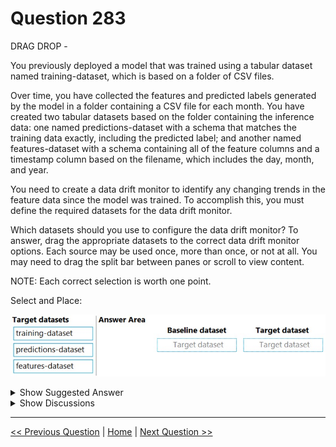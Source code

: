 # Question 283

DRAG DROP -

You previously deployed a model that was trained using a tabular dataset named training-dataset, which is based on a folder of CSV files.

Over time, you have collected the features and predicted labels generated by the model in a folder containing a CSV file for each month. You have created two tabular datasets based on the folder containing the inference data: one named predictions-dataset with a schema that matches the training data exactly, including the predicted label; and another named features-dataset with a schema containing all of the feature columns and a timestamp column based on the filename, which includes the day, month, and year.

You need to create a data drift monitor to identify any changing trends in the feature data since the model was trained. To accomplish this, you must define the required datasets for the data drift monitor.

Which datasets should you use to configure the data drift monitor? To answer, drag the appropriate datasets to the correct data drift monitor options. Each source may be used once, more than once, or not at all. You may need to drag the split bar between panes or scroll to view content.

NOTE: Each correct selection is worth one point.

Select and Place:

![Question Image](images/q283_q_0030900001.png)

<details>
  <summary>Show Suggested Answer</summary>

  <img src="images/q283_ans_0_image612.png" alt="Answer Image"><br>

</details>

<details>
  <summary>Show Discussions</summary>

<blockquote><p><strong>David_Tadeu</strong> <code>(Fri 07 Apr 2023 10:44)</code> - <em>Upvotes: 18</em></p><p>The answer should be
Box 1. Training dataset
Box 2. Features dataset

because in data drift monitor,
Baseline dataset = &quot;usually the training dataset for a model&quot;.
Target dataset = &quot;... MUST have a timestamp column specified&quot;.</p></blockquote>
<blockquote><p><strong>Arend78</strong> <code>(Sat 16 Dec 2023 14:18)</code> - <em>Upvotes: 2</em></p><p>Indeed, the drift monitor looks at changes (e.g. seasonal) in the inputs, and does not look at the predictions</p></blockquote>
<blockquote><p><strong>A_PL300</strong> <code>(Sat 14 Sep 2024 22:01)</code> - <em>Upvotes: 1</em></p><p>Question like this one on Sept-4, 2022 exam</p></blockquote>
<blockquote><p><strong>bobML</strong> <code>(Tue 10 Sep 2024 10:13)</code> - <em>Upvotes: 1</em></p><p>To configure a data drift monitor, you typically use a baseline dataset and a target dataset for comparison. In this scenario, you want to monitor the changing trends in the feature data since the model was trained. Here&#x27;s how you should configure the data drift monitor:

Baseline Dataset: Training-dataset

The baseline dataset should be the dataset that represents the data at the time when the model was trained. In this case, it&#x27;s the training-dataset since it is the original dataset used for training the model.
Target Dataset: Features-dataset

The target dataset should be the dataset that you want to monitor for data drift, which contains the features and timestamp information. In this case, it&#x27;s the features-dataset because it contains the feature data that you want to compare with the baseline data.
You don&#x27;t need to use the predictions-dataset for configuring the data drift monitor because it contains the predicted labels, which are not relevant for monitoring data drift in the features.</p></blockquote>
<blockquote><p><strong>therealola</strong> <code>(Sun 18 Jun 2023 01:48)</code> - <em>Upvotes: 2</em></p><p>On exam 18-06-22</p></blockquote>
<blockquote><p><strong>striver</strong> <code>(Fri 02 Jun 2023 12:38)</code> - <em>Upvotes: 4</em></p><p>Correct answer is
Box1: Training Dataset
Box2: Features Dataset

Reference: https://docs.microsoft.com/en-us/azure/machine-learning/how-to-monitor-datasets?tabs=python#create-target-dataset</p></blockquote>
<blockquote><p><strong>JTWang</strong> <code>(Sat 22 Apr 2023 10:52)</code> - <em>Upvotes: 2</em></p><p>on exam 04/22/2022</p></blockquote>
<blockquote><p><strong>synapse</strong> <code>(Sun 12 Mar 2023 12:18)</code> - <em>Upvotes: 1</em></p><p>1. baseline: Training dataset 2. Target:  Features data set. Features dataset has a timestamp in it.</p></blockquote>
<blockquote><p><strong>AjoseO</strong> <code>(Fri 03 Mar 2023 06:36)</code> - <em>Upvotes: 3</em></p><p>On 03 March 2022</p></blockquote>
<blockquote><p><strong>AjoseO</strong> <code>(Fri 24 Feb 2023 11:22)</code> - <em>Upvotes: 2</em></p><p>1. Training dataset
2. Predictions dataset -&gt; because this is the only dataset that has a timestamp column</p></blockquote>
<blockquote><p><strong>AjoseO</strong> <code>(Fri 24 Feb 2023 11:23)</code> - <em>Upvotes: 5</em></p><p>Sorry.
2. Features dataset -&gt; because this is the only dataset that has a timestamp column</p></blockquote>
<blockquote><p><strong>ranjsi01</strong> <code>(Fri 20 Jan 2023 00:35)</code> - <em>Upvotes: 1</em></p><p>target dataset should be features dataset. (mandatory timestamp column in target dataset
)</p></blockquote>
<blockquote><p><strong>Tsardoz</strong> <code>(Sun 15 Jan 2023 10:27)</code> - <em>Upvotes: 2</em></p><p>I cant even find any reference to what a feature dataset is ... my vote goes to predictions dataset</p></blockquote>
<blockquote><p><strong>J_AR</strong> <code>(Sun 01 Jan 2023 15:36)</code> - <em>Upvotes: 4</em></p><p>The target dataset should be &quot;predictions dataset&#x27; because this is the only dataset that has a timestamp column.</p></blockquote>
<blockquote><p><strong>Oliverto</strong> <code>(Tue 10 Jan 2023 13:27)</code> - <em>Upvotes: 4</em></p><p>Target dataset should be &quot;feature-dataset&quot;. Because only the feature-dataset contains a timestamp which is mandatory &quot;target_dataset: Required. Dataset to run either adhoc or scheduled DataDrift jobs for. Must be a time series.&quot; (https://docs.microsoft.com/en-us/python/api/azureml-datadrift/azureml.datadrift.datadriftdetector(class)?view=azure-ml-py)</p></blockquote>
<blockquote><p><strong>pancman</strong> <code>(Tue 11 Apr 2023 19:52)</code> - <em>Upvotes: 1</em></p><p>J_AR you didn&#x27;t read the question correctly. The dataset that contains the timestamp is features-dataset. Question states: &quot;another named features-dataset with a schema containing all of the feature columns and a timestamp column&quot;</p></blockquote>

</details>

---

[<< Previous Question](question_282.md) | [Home](/index.md) | [Next Question >>](question_284.md)
